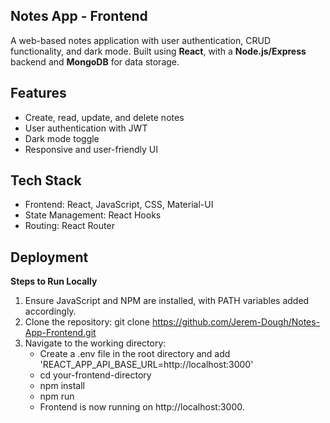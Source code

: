 ##  **Notes App - Frontend**

A web-based notes application with user authentication, CRUD functionality, and dark mode. Built using **React**, with a **Node.js/Express** backend and **MongoDB** for data storage.

## **Features**

- Create, read, update, and delete notes
- User authentication with JWT
- Dark mode toggle
- Responsive and user-friendly UI

## **Tech Stack**

- Frontend: React, JavaScript, CSS, Material-UI
- State Management: React Hooks
- Routing: React Router

## **Deployment**

**Steps to Run Locally**
1. Ensure JavaScript and NPM are installed, with PATH variables added accordingly.
2. Clone the repository: git clone https://github.com/Jerem-Dough/Notes-App-Frontend.git
3. Navigate to the working directory:
   - Create a .env file in the root directory and add 'REACT_APP_API_BASE_URL=http://localhost:3000'
   - cd your-frontend-directory
   - npm install
   - npm run
   - Frontend is now running on http://localhost:3000.
